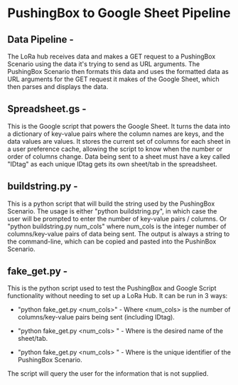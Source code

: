 # PushingBox to Google Sheet Pipeline

## Data Pipeline - 
The LoRa hub receives data and makes a GET request to a PushingBox Scenario using the data it's trying to send as URL arguments. The PushingBox Scenario then formats this data and uses the formatted data as URL arguments for the GET request it makes of the Google Sheet, which then parses and displays the data.

## Spreadsheet.gs - 
This is the Google script that powers the Google Sheet. It turns the data into a dictionary of key-value pairs where the column names are keys, and the data values are values. It stores the current set of columns for each sheet in a user preference cache, allowing the script to know when the number or order of columns change. Data being sent to a sheet must have a key called "IDtag" as each unique IDtag gets its own sheet/tab in the spreadsheet.

## buildstring.py - 
This is a python script that will build the string used by the PushingBox Scenario. The usage is either "python buildstring.py", in which case the user will be prompted to enter the number of key-value pairs / columns. Or "python buildstring.py num_cols" where num_cols is the integer number of columns/key-value pairs of data being sent. The output is always a string to the command-line, which can be copied and pasted into the PushinBox Scenario.

## fake_get.py -
This is the python script used to test the PushingBox and Google Script functionality without needing to set up a LoRa Hub. It can be run in 3 ways:

- "python fake_get.py <num_cols>" - Where <num_cols> is the number of columns/key-value pairs being sent (including IDtag).
	
- "python fake_get.py <num_cols> <IDtag>" - Where <IDtag> is the desired name of the sheet/tab.
	
- "python fake_get.py <num_cols> <IDtag> <Device ID>" - Where <Device ID> is the unique identifier of the PushingBox Scenario. 
	
The script will query the user for the information that is not supplied.